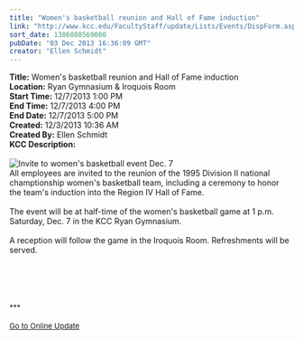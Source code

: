 ```yaml
---
title: "Women's basketball reunion and Hall of Fame induction"
link: "http://www.kcc.edu/FacultyStaff/update/Lists/Events/DispForm.aspx?ID=473"
sort_date: 1386088569000
pubDate: "03 Dec 2013 16:36:09 GMT"
creator: "Ellen Schmidt"
---
```


<div><b>Title:</b> Women&#39;s basketball reunion and Hall of Fame induction</div>
<div><b>Location:</b> Ryan Gymnasium &amp; Iroquois Room</div>
<div><b>Start Time:</b> 12/7/2013 1:00 PM</div>
<div><b>End Time:</b> 12/7/2013 4:00 PM</div>
<div><b>End Date:</b> 12/7/2013 5:00 PM</div>
<div><b>Created:</b> 12/3/2013 10:36 AM</div>
<div><b>Created By:</b> Ellen Schmidt</div>
<div><b>KCC Description:</b> <div class="ExternalClassD03A48AFFD674A8F9997C2E4C51099A4">
<div> </div>
<div><img alt="Invite to women's basketball event Dec. 7" src="/FacultyStaff/update/PublishingImages/womens-bballreunion.png" /></div>
<div>All employees are invited to the reunion of the 1995 Division II national champtionship women's basketball team, including a ceremony to honor the team's induction into the Region IV Hall of Fame.</div>
<div> </div>
<div>The event will be at half-time of the women's basketball game at 1 p.m. Saturday, Dec. 7 in the KCC Ryan Gymnasium.</div>
<div> </div>
<div>A reception will follow the game in the Iroquois Room. Refreshments will be served.</div>
<div> </div>
<div> </div>
<div> </div>
<div>
<div><br /></div>
<div>
<div><br /></div>
<div><font size="2">***</font></div>
<div><font size="2"></font> </div>
<div><font size="2"></font></div>
<div><font size="2"></font></div>
<div><font size="2"></font></div>
<div><font size="2"></font></div>
<div><font size="2"></font></div>
<div><font size="2"></font></div>
<div><font size="2"></font></div>
<div><font size="2"></font></div>
<div><font size="2"></font></div>
<div><font size="2"></font></div>
<div><a href="/FacultyStaff/update/Pages/dailyupdate.aspx"><font size="2">Go to Online Update</font></a></div>
<div></div>
<div></div></div>
<div> </div>
<div> </div>
<div> </div></div></div></div>

